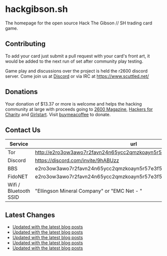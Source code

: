 # hackgibson.sh
The homepage for the open source Hack The Gibson // SH trading card game.


## Contributing

To add your card just submit a pull request with your card's front art, it would be added to the next run of set after community play testing.

Game play and discussions over the project is held the r2600 discord server. Come join us at [Discord](https://discord.com/invite/9hABUzz) or via IRC at https://www.scuttled.net/


## Donations

Your donation of $13.37 or more is welcome and helps the hacking community at large with proceeds going to [2600 Magazine](https://2600.com/), [Hackers for Charity](https://hackersforcharity.org) and [Girlstart](https://girlstart.org).  Visit [buymeacoffee](https://www.buymeacoffee.com/hackgibson.sh) to donate.


## Contact Us

Service | url
-|-
Tor | http://e2ro3ow3awo7r2favn24n65ycc2qmzkoayn5r57e3f56nvjwdcgg32ad.onion
Discord | https://discord.com/invite/9hABUzz
BBS | e2ro3ow3awo7r2favn24n65ycc2qmzkoayn5r57e3f56nvjwdcgg32ad.onion:23
FidoNET | e2ro3ow3awo7r2favn24n65ycc2qmzkoayn5r57e3f56nvjwdcgg32ad.onion:24554
Wifi / Bluetooth SSID | "Ellingson Mineral Company" or "EMC Net - <fidonet address>"

## Latest Changes
<!-- BLOG-POST-LIST:START -->
- [Updated with the latest blog posts](https://github.com/DFW2600/hackgibson.sh/commit/02ebb2d64ae276dd7d70bbc51040db96fdb2c345)
- [Updated with the latest blog posts](https://github.com/DFW2600/hackgibson.sh/commit/dbff6b3ac32668123cc5872757501440ad75565e)
- [Updated with the latest blog posts](https://github.com/DFW2600/hackgibson.sh/commit/2cb3310d48ed504266a38f8d0763d2b8a7069f1d)
- [Updated with the latest blog posts](https://github.com/DFW2600/hackgibson.sh/commit/1ae8a6b098f0d81852138c0ffef08af8fd832845)
- [Updated with the latest blog posts](https://github.com/DFW2600/hackgibson.sh/commit/8847a41cb295a41e9264c9ab5ae7a8228961c5e3)
<!-- BLOG-POST-LIST:END -->
